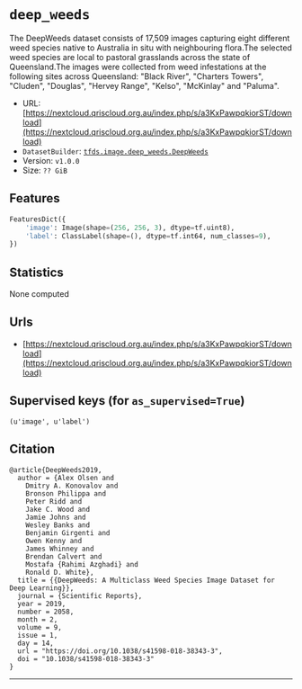 <div itemscope itemtype="http://schema.org/Dataset">
  <div itemscope itemprop="includedInDataCatalog" itemtype="http://schema.org/DataCatalog">
    <meta itemprop="name" content="TensorFlow Datasets" />
  </div>
  <meta itemprop="name" content="deep_weeds" />
  <meta itemprop="description" content="The DeepWeeds dataset consists of 17,509 images capturing eight different weed species native to Australia in situ with neighbouring flora.The selected weed species are local to pastoral grasslands across the state of Queensland.The images were collected from weed infestations at the following sites across Queensland: &quot;Black River&quot;, &quot;Charters Towers&quot;,  &quot;Cluden&quot;, &quot;Douglas&quot;, &quot;Hervey Range&quot;, &quot;Kelso&quot;, &quot;McKinlay&quot; and &quot;Paluma&quot;." />
  <meta itemprop="url" content="https://www.tensorflow.org/datasets/catalog/deep_weeds" />
  <meta itemprop="sameAs" content="https://nextcloud.qriscloud.org.au/index.php/s/a3KxPawpqkiorST/download" />
</div>

# `deep_weeds`

The DeepWeeds dataset consists of 17,509 images capturing eight different weed
species native to Australia in situ with neighbouring flora.The selected weed
species are local to pastoral grasslands across the state of Queensland.The
images were collected from weed infestations at the following sites across
Queensland: "Black River", "Charters Towers", "Cluden", "Douglas", "Hervey
Range", "Kelso", "McKinlay" and "Paluma".

*   URL:
    [https://nextcloud.qriscloud.org.au/index.php/s/a3KxPawpqkiorST/download](https://nextcloud.qriscloud.org.au/index.php/s/a3KxPawpqkiorST/download)
*   `DatasetBuilder`:
    [`tfds.image.deep_weeds.DeepWeeds`](https://github.com/tensorflow/datasets/tree/master/tensorflow_datasets/image/deep_weeds.py)
*   Version: `v1.0.0`
*   Size: `?? GiB`

## Features
```python
FeaturesDict({
    'image': Image(shape=(256, 256, 3), dtype=tf.uint8),
    'label': ClassLabel(shape=(), dtype=tf.int64, num_classes=9),
})
```

## Statistics
None computed

## Urls

*   [https://nextcloud.qriscloud.org.au/index.php/s/a3KxPawpqkiorST/download](https://nextcloud.qriscloud.org.au/index.php/s/a3KxPawpqkiorST/download)

## Supervised keys (for `as_supervised=True`)
`(u'image', u'label')`

## Citation
```
@article{DeepWeeds2019,
  author = {Alex Olsen and
    Dmitry A. Konovalov and
    Bronson Philippa and
    Peter Ridd and
    Jake C. Wood and
    Jamie Johns and
    Wesley Banks and
    Benjamin Girgenti and
    Owen Kenny and
    James Whinney and
    Brendan Calvert and
    Mostafa {Rahimi Azghadi} and
    Ronald D. White},
  title = {{DeepWeeds: A Multiclass Weed Species Image Dataset for Deep Learning}},
  journal = {Scientific Reports},
  year = 2019,
  number = 2058,
  month = 2,
  volume = 9,
  issue = 1,
  day = 14,
  url = "https://doi.org/10.1038/s41598-018-38343-3",
  doi = "10.1038/s41598-018-38343-3"
}
```

--------------------------------------------------------------------------------
